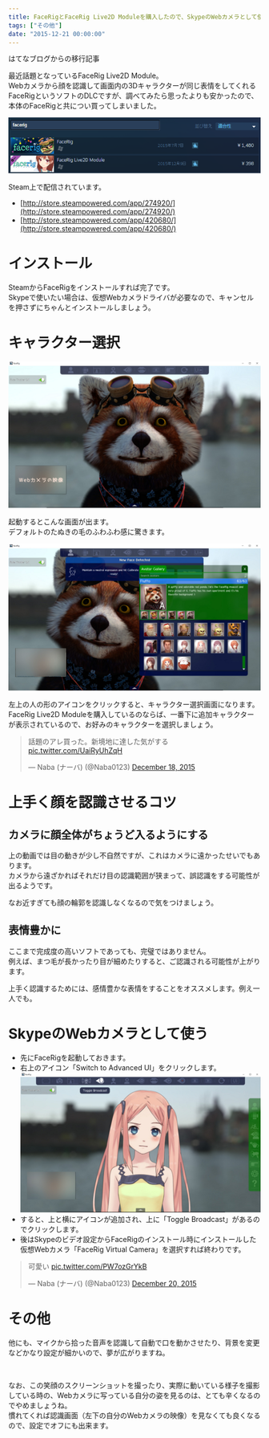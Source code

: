 ```yaml
---
title: FaceRigとFaceRig Live2D Moduleを購入したので、SkypeのWebカメラとして使うまで
tags: ["その他"]
date: "2015-12-21 00:00:00"
---
```


<div class="alert info">
はてなブログからの移行記事
</div>

最近話題となっているFaceRig Live2D Module。  
Webカメラから顔を認識して画面内の3Dキャラクターが同じ表情をしてくれるFaceRigというソフトのDLCですが、調べてみたら思ったよりも安かったので、本体のFaceRigと共につい買ってしまいました。

![20151220195304](20151220195304.png)

Steam上で配信されています。

* [http://store.steampowered.com/app/274920/](http://store.steampowered.com/app/274920/)
* [http://store.steampowered.com/app/420680/](http://store.steampowered.com/app/420680/)

# インストール

SteamからFaceRigをインストールすれば完了です。  
Skypeで使いたい場合は、仮想Webカメラドライバが必要なので、キャンセルを押さずにちゃんとインストールしましょう。

# キャラクター選択

![20151220195958](20151220195958.jpg)

起動するとこんな画面が出ます。  
デフォルトのたぬきの毛のふわふわ感に驚きます。

![20151220200208](20151220200208.jpg)

左上の人の形のアイコンをクリックすると、キャラクター選択画面になります。  
FaceRig Live2D Moduleを購入しているのならば、一番下に追加キャラクターが表示されているので、お好みのキャラクターを選択しましょう。

<blockquote class="twitter-tweet"><p lang="ja" dir="ltr">話題のアレ買った。新境地に達した気がする <a href="https://t.co/UaiRyUhZqH">pic.twitter.com/UaiRyUhZqH</a></p>&mdash; Naba (ナーバ) (@Naba0123) <a href="https://twitter.com/Naba0123/status/677810506527211520?ref_src=twsrc%5Etfw">December 18, 2015</a></blockquote> <script async src="https://platform.twitter.com/widgets.js" charset="utf-8"></script>

# 上手く顔を認識させるコツ

## カメラに顔全体がちょうど入るようにする
上の動画では目の動きが少し不自然ですが、これはカメラに遠かったせいでもあります。  
カメラから遠ざかればそれだけ目の認識範囲が狭まって、誤認識をする可能性が出るようです。

なお近すぎても顔の輪郭を認識しなくなるので気をつけましょう。

## 表情豊かに
ここまで完成度の高いソフトであっても、完璧ではありません。  
例えば、まつ毛が長かったり目が細めたりすると、ご認識される可能性が上がります。

上手く認識するためには、感情豊かな表情をすることをオススメします。例え一人でも。

# SkypeのWebカメラとして使う

* 先にFaceRigを起動しておきます。
* 右上のアイコン「Switch to Advanced UI」をクリックします。  
![20151220201050](20151220201050.jpg)
* すると、上と横にアイコンが追加され、上に「Toggle Broadcast」があるのでクリックします。
* 後はSkypeのビデオ設定からFaceRigのインストール時にインストールした仮想Webカメラ「FaceRig Virtual Camera」を選択すれば終わりです。

<blockquote class="twitter-tweet"><p lang="ja" dir="ltr">可愛い <a href="https://t.co/PW7ozGrYkB">pic.twitter.com/PW7ozGrYkB</a></p>&mdash; Naba (ナーバ) (@Naba0123) <a href="https://twitter.com/Naba0123/status/678526663357894659?ref_src=twsrc%5Etfw">December 20, 2015</a></blockquote> <script async src="https://platform.twitter.com/widgets.js" charset="utf-8"></script>

# その他

他にも、マイクから拾った音声を認識して自動で口を動かさせたり、背景を変更などかなり設定が細かいので、夢が広がりますね。

<br>

なお、この笑顔のスクリーンショットを撮ったり、実際に動いている様子を撮影している時の、Webカメラに写っている自分の姿を見るのは、とても辛くなるのでやめましょうね。  
慣れてくれば認識画面（左下の自分のWebカメラの映像）を見なくても良くなるので、設定でオフにも出来ます。
